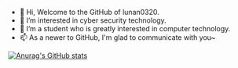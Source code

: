 - 👋 Hi, Welcome to the GitHub of lunan0320.
- 👀 I’m interested in cyber security technology.
- 🌱 I’m a student who is greatly interested in computer technology.
- 📫 As a newer to GitHub, I'm glad to communicate with you~

<!---
lunan0320/lunan0320 is a ✨ special ✨ repository because its `README.md` (this file) appears on your GitHub profile.
You can click the Preview link to take a look at your changes.
--->
[![Anurag's GitHub stats](https://github-readme-stats.vercel.app/api?username=lunan0320)](https://github.com/lunan0320/github-readme-stats)
